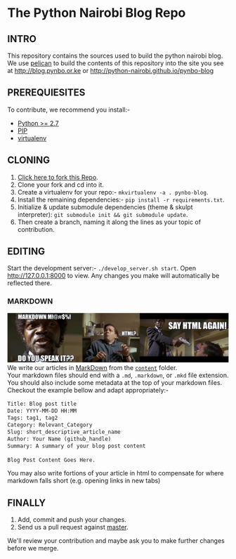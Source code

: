 The Python Nairobi Blog Repo
==========

## INTRO
This repository contains the sources used to build the python nairobi blog.
We use [pelican](http://docs.getpelican.com) to build the contents of this repository 
into the site you see at http://blog.pynbo.or.ke or http://python-nairobi.github.io/pynbo-blog

## PREREQUIESITES
To contribute, we recommend you install:-

- [Python >= 2.7](https://www.python.org/download/releases/2.7) 
- [PIP]("http://www.pip-installer.org/en/latest/installing.html)
- [virtualenv](http://www.virtualenv.org/en/latest/virtualenv.html) 

## CLONING
1. <a href="https://github.com/Python-Nairobi/pynbo-blog/fork" target="_blank">Click here to fork this Repo</a>.
2. Clone your fork and cd into it.
3. Create a virtualenv for your repo:- `mkvirtualenv -a . pynbo-blog`.
4. Install the remaining dependencies:- `pip install -r requirements.txt`.
5. Initialize & update submodule dependencies (theme & skulpt interpreter): `git submodule init && git submodule update`.
6. Then create a branch, naming it along the lines as your topic of contribution.

## EDITING
Start the development server:- `./develop_server.sh start`. Open http://127.0.0.1:8000 to view.
Any changes you make will automatically be reflected there.


### MARKDOWN
![Markdown, do you speak it?](content/img/markdown!%20do%20you%20speak%20it%3F.jpg)  
We write our articles in [MarkDown](https://github.com/adam-p/markdown-here/wiki/Markdown-Cheatsheet)
from the [`content`](content/) folder.  
Your markdown files should end with a `.md`, `.markdown`, or `.mkd` file extension. 
You should also include some metadata at the top of your markdown files.  
Checkout the example bellow and adapt appropriately:-  

```
Title: Blog post title
Date: YYYY-MM-DD HH:MM
Tags: tag1, tag2
Category: Relevant_Category
Slug: short_descriptive_article_name
Author: Your Name (github_handle)
Summary: A summary of your blog post content

Blog Post Content Goes Here.
```
You may also write fortions of your article in html to compensate for where markdown falls short 
(e.g. opening links in new tabs)

## FINALLY
1. Add, commit and push your changes.
2. Send us a pull request against [master](https://github.com/Python-Nairobi/pynbo-blog/tree/master).

We'll review your contribution and maybe ask you to make further changes before we merge.
